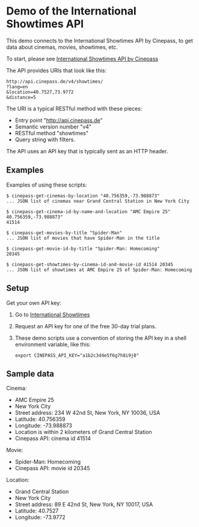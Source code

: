 # Demo of the International Showtimes API 

This demo connects to the International Showtimes API by Cinepass, to get data about cinemas, movies, showtimes, etc.

To start, please see [International Showtimes API by Cinepass](https://api.cinepass.de/documentation/)

The API provides URIs that look like this:

    http://api.cinepass.de/v4/showtimes/
    ?lang=en
    &location=40.7527,73.9772
    &distance=5

The URI is a typical RESTful method with these pieces:

  * Entry point "http://api.cinepass.de"
  * Semantic version number "v4"
  * RESTful method "showtimes"
  * Query string with filters.

The API uses an API key that is typically sent as an HTTP header.


## Examples

Examples of using these scripts:

    $ cinepass-get-cinemas-by-location "40.756359,-73.988873"
    ... JSON list of cinemas near Grand Central Station in New York City

    $ cinepass-get-cinema-id-by-name-and-location "AMC Empire 25" 40.756359,-73.988873"
    41514

    $ cinepass-get-movies-by-title "Spider-Man"
    ... JSON list of movies that have Spider-Man in the title

    $ cinepass-get-movie-id-by-title "Spider-Man: Homecoming"
    20345

    $ cinepass-get-showtimes-by-cinema-id-and-movie-id 41514 20345
    ... JSON list of showtimes at AMC Empire 25 of Spider-Man: Homecoming


## Setup

Get your own API key:

  1. Go to [International Showtimes](http://internationalshowtimes.com)

  2. Request an API key for one of the free 30-day trial plans.

  3. These demo scripts use a convention of storing the API key in a shell environment variable, like this:

         export CINEPASS_API_KEY="a1b2c3d4e5f6g7h8i9j0" 


## Sample data

Cinema:

  * AMC Empire 25
  * New York City
  * Street address: 234 W 42nd St, New York, NY 10036, USA
  * Latitude: 40.756359
  * Longitude: -73.988873
  * Location is within 2 kilometers of Grand Central Station
  * Cinepass API: cinema id 41514

Movie:

  * Spider-Man: Homecoming
  * Cinepass API: movie id 20345

Location:

  * Grand Central Station
  * New York City
  * Street address: 89 E 42nd St, New York, NY 10017, USA
  * Latitude: 40.7527
  * Longitude: -73.9772

